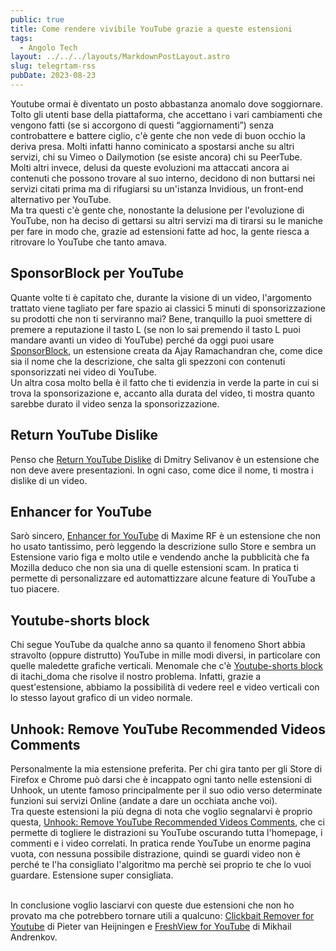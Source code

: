 ```yaml
---
public: true
title: Come rendere vivibile YouTube grazie a queste estensioni
tags:
  - Angolo Tech
layout: ../../../layouts/MarkdownPostLayout.astro
slug: telegrtam-rss
pubDate: 2023-08-23
---
```


Youtube ormai è diventato un posto abbastanza anomalo dove soggiornare. Tolto gli utenti base della piattaforma, che accettano i vari cambiamenti che vengono fatti (se si accorgono di questi “aggiornamenti”) senza controbattere e battere ciglio, c'è gente che non vede di buon occhio la deriva presa. Molti infatti hanno cominicato a spostarsi anche su altri servizi, chi su Vimeo o Dailymotion (se esiste ancora) chi su PeerTube.<br />
Molti altri invece, delusi da queste evoluzioni ma attaccati ancora ai contenuti che possono trovare al suo interno, decidono di non buttarsi nei servizi citati prima ma di rifugiarsi su un'istanza Invidious, un front-end alternativo per YouTube.<br />
Ma tra questi c'è gente che, nonostante la delusione per l'evoluzione di YouTube, non ha deciso di gettarsi su altri servizi ma di tirarsi su le maniche per fare in modo che, grazie ad estensioni fatte ad hoc, la gente riesca a ritrovare lo YouTube che tanto amava.

## SponsorBlock per YouTube

Quante volte ti è capitato che, durante la visione di un video, l'argomento trattato viene tagliato per fare spazio ai classici 5 minuti di sponsorizzazione su prodotti che non ti serviranno mai? Bene, tranquillo la puoi smettere di premere a reputazione il tasto L (se non lo sai premendo il tasto L puoi mandare avanti un video di YouTube) perché da oggi puoi usare [SponsorBlock](https://addons.mozilla.org/it/firefox/addon/sponsorblock/), un estensione creata da Ajay Ramachandran che, come dice sia il nome che la descrizione, che salta gli spezzoni con contenuti sponsorizzati nei video di YouTube.<br />
Un altra cosa molto bella è il fatto che ti evidenzia in verde la parte in cui si trova la sponsorizazione e, accanto alla durata del video, ti mostra quanto sarebbe durato il video senza la sponsorizzazione.

## Return YouTube Dislike

Penso che [Return YouTube Dislike](https://addons.mozilla.org/it/firefox/addon/return-youtube-dislikes/) di Dmitry Selivanov è un estensione che non deve avere presentazioni. In ogni caso, come dice il nome, ti mostra i dislike di un video.

## Enhancer for YouTube

Sarò sincero, [Enhancer for YouTube](https://www.mrfdev.com/enhancer-for-youtube) di Maxime RF è un estensione che non ho usato tantissimo, però leggendo la descrizione sullo Store e sembra un Estensione vario figa e molto utile e vendendo anche la pubblicità che fa Mozilla deduco che non sia una di quelle estensioni scam. In pratica ti permette di personalizzare ed automattizzare alcune feature di YouTube a tuo piacere.

## Youtube-shorts block

Chi segue YouTube da qualche anno sa quanto il fenomeno Short abbia stravolto (oppure distrutto) YouTube in mille modi diversi, in particolare con quelle maledette grafiche verticali. Menomale che c'è [Youtube-shorts block](https://addons.mozilla.org/it/firefox/addon/youtube-shorts-block/) di itachi_doma che risolve il nostro problema. Infatti, grazie a quest'estensione, abbiamo la possibilità di vedere reel e video verticali con lo stesso layout grafico di un video normale.

## Unhook: Remove YouTube Recommended Videos Comments

Personalmente la mia estensione preferita. Per chi gira tanto per gli Store di Firefox e Chrome può darsi che è incappato ogni tanto nelle estensioni di Unhook, un utente famoso principalmente per il suo odio verso determinate funzioni sui servizi Online (andate a dare un occhiata anche voi).<br />
Tra queste estensioni la più degna di nota che voglio segnalarvi è proprio questa, [Unhook: Remove YouTube Recommended Videos Comments](https://addons.mozilla.org/it/firefox/addon/youtube-recommended-videos/), che ci permette di togliere le distrazioni su YouTube oscurando tutta l'homepage, i commenti e i video correlati. In pratica rende YouTube un enorme pagina vuota, con nessuna possibile distrazione, quindi se guardi video non è perché te l'ha consigliato l'algoritmo ma perchè sei proprio te che lo vuoi guardare. Estensione super consigliata.<br /><br />

In conclusione voglio lasciarvi con queste due estensioni che non ho provato ma che potrebbero tornare utili a qualcuno: [Clickbait Remover for Youtube](https://addons.mozilla.org/it/firefox/addon/clickbait-remover-for-youtube/) di Pieter van Heijningen e [FreshView for YouTube](https://addons.mozilla.org/it/firefox/addon/freshview-for-youtube/) di Mikhail Andrenkov.